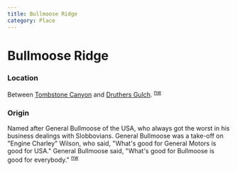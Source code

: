 ```yaml
---
title: Bullmoose Ridge
category: Place
---
```

# Bullmoose Ridge
### Location

Between [Tombstone Canyon](Tombstone-Canyon) and [Druthers Gulch](Druthers-Gulch). <sup>[nw][]</sup>

### Origin

Named after General Bullmoose of the USA, who always got the worst in his business dealings with Slobbovians. General Bullmoose was a take-off on "Engine Charley" Wilson, who said, "What's good for General Motors is good for USA." General Bullmoose said, "What's good for Bullmoose is good for everybody." <sup>[nw][]</sup>


[nw]: Names-Walt "Meany Names by Walter Little, 1984"
